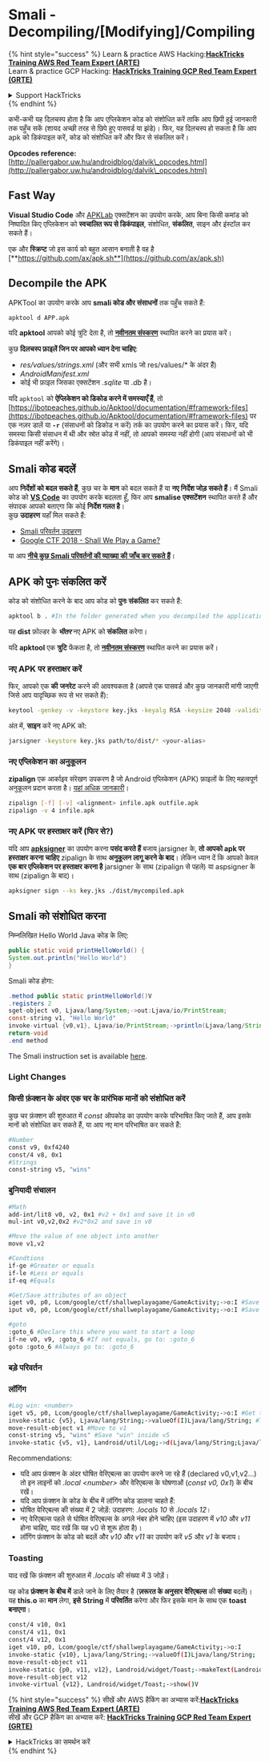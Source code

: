 # Smali - Decompiling/\[Modifying]/Compiling

{% hint style="success" %}
Learn & practice AWS Hacking:<img src="/.gitbook/assets/arte.png" alt="" data-size="line">[**HackTricks Training AWS Red Team Expert (ARTE)**](https://training.hacktricks.xyz/courses/arte)<img src="/.gitbook/assets/arte.png" alt="" data-size="line">\
Learn & practice GCP Hacking: <img src="/.gitbook/assets/grte.png" alt="" data-size="line">[**HackTricks Training GCP Red Team Expert (GRTE)**<img src="/.gitbook/assets/grte.png" alt="" data-size="line">](https://training.hacktricks.xyz/courses/grte)

<details>

<summary>Support HackTricks</summary>

* Check the [**subscription plans**](https://github.com/sponsors/carlospolop)!
* **Join the** 💬 [**Discord group**](https://discord.gg/hRep4RUj7f) or the [**telegram group**](https://t.me/peass) or **follow** us on **Twitter** 🐦 [**@hacktricks\_live**](https://twitter.com/hacktricks\_live)**.**
* **Share hacking tricks by submitting PRs to the** [**HackTricks**](https://github.com/carlospolop/hacktricks) and [**HackTricks Cloud**](https://github.com/carlospolop/hacktricks-cloud) github repos.

</details>
{% endhint %}

कभी-कभी यह दिलचस्प होता है कि आप एप्लिकेशन कोड को संशोधित करें ताकि आप छिपी हुई जानकारी तक पहुँच सकें (शायद अच्छी तरह से छिपे हुए पासवर्ड या झंडे)। फिर, यह दिलचस्प हो सकता है कि आप apk को डिकंपाइल करें, कोड को संशोधित करें और फिर से संकलित करें।

**Opcodes reference:** [http://pallergabor.uw.hu/androidblog/dalvik\_opcodes.html](http://pallergabor.uw.hu/androidblog/dalvik\_opcodes.html)

## Fast Way

**Visual Studio Code** और [APKLab](https://github.com/APKLab/APKLab) एक्सटेंशन का उपयोग करके, आप बिना किसी कमांड को निष्पादित किए एप्लिकेशन को **स्वचालित रूप से डिकंपाइल**, संशोधित, **संकलित**, साइन और इंस्टॉल कर सकते हैं।

एक और **स्क्रिप्ट** जो इस कार्य को बहुत आसान बनाती है वह है [**https://github.com/ax/apk.sh**](https://github.com/ax/apk.sh)

## Decompile the APK

APKTool का उपयोग करके आप **smali कोड और संसाधनों** तक पहुँच सकते हैं:
```bash
apktool d APP.apk
```
यदि **apktool** आपको कोई त्रुटि देता है, तो [**नवीनतम संस्करण**](https://ibotpeaches.github.io/Apktool/install/) स्थापित करने का प्रयास करें।

कुछ **दिलचस्प फ़ाइलें जिन पर आपको ध्यान देना चाहिए**:

* _res/values/strings.xml_ (और सभी xmls जो res/values/* के अंदर हैं)
* _AndroidManifest.xml_
* कोई भी फ़ाइल जिसका एक्सटेंशन _.sqlite_ या _.db_ है।

यदि `apktool` को **ऐप्लिकेशन को डिकोड करने में समस्याएँ हैं**, तो [https://ibotpeaches.github.io/Apktool/documentation/#framework-files](https://ibotpeaches.github.io/Apktool/documentation/#framework-files) पर एक नज़र डालें या **`-r`** (संसाधनों को डिकोड न करें) तर्क का उपयोग करने का प्रयास करें। फिर, यदि समस्या किसी संसाधन में थी और स्रोत कोड में नहीं, तो आपको समस्या नहीं होगी (आप संसाधनों को भी डिकंपाइल नहीं करेंगे)।

## Smali कोड बदलें

आप **निर्देशों को बदल सकते हैं**, कुछ चर के **मान** को बदल सकते हैं या **नए निर्देश जोड़ सकते हैं**। मैं Smali कोड को [**VS Code**](https://code.visualstudio.com) का उपयोग करके बदलता हूँ, फिर आप **smalise एक्सटेंशन** स्थापित करते हैं और संपादक आपको बताएगा कि कोई **निर्देश गलत है**।\
कुछ **उदाहरण** यहाँ मिल सकते हैं:

* [Smali परिवर्तन उदाहरण](smali-changes.md)
* [Google CTF 2018 - Shall We Play a Game?](google-ctf-2018-shall-we-play-a-game.md)

या आप [**नीचे कुछ Smali परिवर्तनों की व्याख्या की जाँच कर सकते हैं**](smali-changes.md#modifying-smali)।

## APK को पुनः संकलित करें

कोड को संशोधित करने के बाद आप कोड को **पुनः संकलित** कर सकते हैं:
```bash
apktool b . #In the folder generated when you decompiled the application
```
यह **dist** फ़ोल्डर के _**भीतर**_ नए APK को **संकलित** करेगा।

यदि **apktool** एक **त्रुटि** फेंकता है, तो [**नवीनतम संस्करण**](https://ibotpeaches.github.io/Apktool/install/) स्थापित करने का प्रयास करें।

### **नए APK पर हस्ताक्षर करें**

फिर, आपको एक **की** **जनरेट** करने की आवश्यकता है (आपसे एक पासवर्ड और कुछ जानकारी मांगी जाएगी जिसे आप यादृच्छिक रूप से भर सकते हैं):
```bash
keytool -genkey -v -keystore key.jks -keyalg RSA -keysize 2048 -validity 10000 -alias <your-alias>
```
अंत में, **साइन** करें नए APK को:
```bash
jarsigner -keystore key.jks path/to/dist/* <your-alias>
```
### नए एप्लिकेशन का अनुकूलन

**zipalign** एक आर्काइव संरेखण उपकरण है जो Android एप्लिकेशन (APK) फ़ाइलों के लिए महत्वपूर्ण अनुकूलन प्रदान करता है। [यहां अधिक जानकारी](https://developer.android.com/studio/command-line/zipalign)।
```bash
zipalign [-f] [-v] <alignment> infile.apk outfile.apk
zipalign -v 4 infile.apk
```
### **नए APK पर हस्ताक्षर करें (फिर से?)**

यदि आप [**apksigner**](https://developer.android.com/studio/command-line/) का उपयोग करना **पसंद करते हैं** बजाय jarsigner के, **तो आपको apk पर हस्ताक्षर करना चाहिए** zipalign के साथ **अनुकूलन लागू करने के बाद**। लेकिन ध्यान दें कि आपको केवल **एक बार एप्लिकेशन पर हस्ताक्षर करना है** jarsigner के साथ (zipalign से पहले) या aspsigner के साथ (zipalign के बाद)।
```bash
apksigner sign --ks key.jks ./dist/mycompiled.apk
```
## Smali को संशोधित करना

निम्नलिखित Hello World Java कोड के लिए:
```java
public static void printHelloWorld() {
System.out.println("Hello World")
}
```
Smali कोड होगा:
```java
.method public static printHelloWorld()V
.registers 2
sget-object v0, Ljava/lang/System;->out:Ljava/io/PrintStream;
const-string v1, "Hello World"
invoke-virtual {v0,v1}, Ljava/io/PrintStream;->println(Ljava/lang/String;)V
return-void
.end method
```
The Smali instruction set is available [here](https://source.android.com/devices/tech/dalvik/dalvik-bytecode#instructions).

### Light Changes

### किसी फ़ंक्शन के अंदर एक चर के प्रारंभिक मानों को संशोधित करें

कुछ चर फ़ंक्शन की शुरुआत में _const_ ऑपकोड का उपयोग करके परिभाषित किए जाते हैं, आप इसके मानों को संशोधित कर सकते हैं, या आप नए मान परिभाषित कर सकते हैं:
```bash
#Number
const v9, 0xf4240
const/4 v8, 0x1
#Strings
const-string v5, "wins"
```
### बुनियादी संचालन
```bash
#Math
add-int/lit8 v0, v2, 0x1 #v2 + 0x1 and save it in v0
mul-int v0,v2,0x2 #v2*0x2 and save in v0

#Move the value of one object into another
move v1,v2

#Condtions
if-ge #Greater or equals
if-le #Less or equals
if-eq #Equals

#Get/Save attributes of an object
iget v0, p0, Lcom/google/ctf/shallweplayagame/GameActivity;->o:I #Save this.o inside v0
iput v0, p0, Lcom/google/ctf/shallweplayagame/GameActivity;->o:I #Save v0 inside this.o

#goto
:goto_6 #Declare this where you want to start a loop
if-ne v0, v9, :goto_6 #If not equals, go to: :goto_6
goto :goto_6 #Always go to: :goto_6
```
### बड़े परिवर्तन

### लॉगिंग
```bash
#Log win: <number>
iget v5, p0, Lcom/google/ctf/shallweplayagame/GameActivity;->o:I #Get this.o inside v5
invoke-static {v5}, Ljava/lang/String;->valueOf(I)Ljava/lang/String; #Transform number to String
move-result-object v1 #Move to v1
const-string v5, "wins" #Save "win" inside v5
invoke-static {v5, v1}, Landroid/util/Log;->d(Ljava/lang/String;Ljava/lang/String;)I #Logging "Wins: <num>"
```
Recommendations:

* यदि आप फ़ंक्शन के अंदर घोषित वेरिएबल्स का उपयोग करने जा रहे हैं (declared v0,v1,v2...) तो इन लाइनों को _.local \<number>_ और वेरिएबल्स के घोषणाओं (_const v0, 0x1_) के बीच रखें।
* यदि आप फ़ंक्शन के कोड के बीच में लॉगिंग कोड डालना चाहते हैं:
* घोषित वेरिएबल्स की संख्या में 2 जोड़ें: उदाहरण: _.locals 10_ से _.locals 12_।
* नए वेरिएबल्स पहले से घोषित वेरिएबल्स के अगले नंबर होने चाहिए (इस उदाहरण में _v10_ और _v11_ होना चाहिए, याद रखें कि यह v0 से शुरू होता है)।
* लॉगिंग फ़ंक्शन के कोड को बदलें और _v10_ और _v11_ का उपयोग करें _v5_ और _v1_ के बजाय।

### Toasting

याद रखें कि फ़ंक्शन की शुरुआत में _.locals_ की संख्या में 3 जोड़ें।

यह कोड **फ़ंक्शन के बीच में** डाले जाने के लिए तैयार है (**ज़रूरत के अनुसार** **वेरिएबल्स** की **संख्या** बदलें)। यह **this.o** का **मान** लेगा, **इसे** **String** में **परिवर्तित** करेगा और फिर इसके मान के साथ एक **toast** **बनाएगा**।
```bash
const/4 v10, 0x1
const/4 v11, 0x1
const/4 v12, 0x1
iget v10, p0, Lcom/google/ctf/shallweplayagame/GameActivity;->o:I
invoke-static {v10}, Ljava/lang/String;->valueOf(I)Ljava/lang/String;
move-result-object v11
invoke-static {p0, v11, v12}, Landroid/widget/Toast;->makeText(Landroid/content/Context;Ljava/lang/CharSequence;I)Landroid/widget/Toast;
move-result-object v12
invoke-virtual {v12}, Landroid/widget/Toast;->show()V
```
{% hint style="success" %}
सीखें और AWS हैकिंग का अभ्यास करें:<img src="/.gitbook/assets/arte.png" alt="" data-size="line">[**HackTricks Training AWS Red Team Expert (ARTE)**](https://training.hacktricks.xyz/courses/arte)<img src="/.gitbook/assets/arte.png" alt="" data-size="line">\
सीखें और GCP हैकिंग का अभ्यास करें: <img src="/.gitbook/assets/grte.png" alt="" data-size="line">[**HackTricks Training GCP Red Team Expert (GRTE)**<img src="/.gitbook/assets/grte.png" alt="" data-size="line">](https://training.hacktricks.xyz/courses/grte)

<details>

<summary>HackTricks का समर्थन करें</summary>

* [**सदस्यता योजनाएँ**](https://github.com/sponsors/carlospolop) देखें!
* **हमारे साथ जुड़ें** 💬 [**Discord समूह**](https://discord.gg/hRep4RUj7f) या [**टेलीग्राम समूह**](https://t.me/peass) या **हमें** **Twitter** 🐦 [**@hacktricks\_live**](https://twitter.com/hacktricks\_live)** पर फॉलो करें।**
* **हैकिंग ट्रिक्स साझा करें और** [**HackTricks**](https://github.com/carlospolop/hacktricks) और [**HackTricks Cloud**](https://github.com/carlospolop/hacktricks-cloud) गिटहब रिपोजिटरी में PR सबमिट करें।

</details>
{% endhint %}
